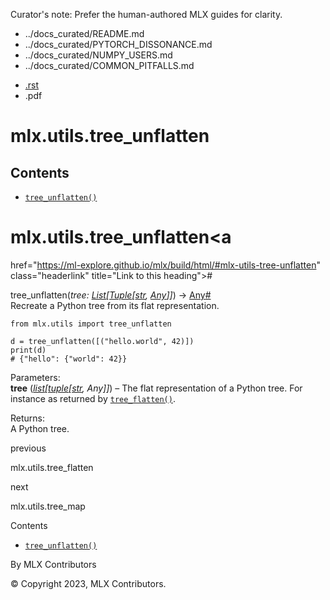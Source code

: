 Curator's note: Prefer the human-authored MLX guides for clarity.
- ../docs_curated/README.md
- ../docs_curated/PYTORCH_DISSONANCE.md
- ../docs_curated/NUMPY_USERS.md
- ../docs_curated/COMMON_PITFALLS.md


<div id="main-content" class="bd-main" role="main">

<div class="sbt-scroll-pixel-helper">

</div>

<div class="bd-content">

<div class="bd-article-container">

<div class="bd-header-article d-print-none">

<div class="header-article-items header-article__inner">

<div class="header-article-items__start">

<div class="header-article-item">

<span class="fa-solid fa-bars"></span>

</div>

</div>

<div class="header-article-items__end">

<div class="header-article-item">

<div class="article-header-buttons">

<a href="https://github.com/ml-explore/mlx"
class="btn btn-sm btn-source-repository-button"
data-bs-placement="bottom" data-bs-toggle="tooltip" target="_blank"
title="Source repository"><span class="btn__icon-container"> <em></em>
</span></a>

<div class="dropdown dropdown-download-buttons">

- <a
  href="https://ml-explore.github.io/mlx/build/html/_sources/python/_autosummary/mlx.utils.tree_unflatten.rst"
  class="btn btn-sm btn-download-source-button dropdown-item"
  data-bs-placement="left" data-bs-toggle="tooltip" target="_blank"
  title="Download source file"><span class="btn__icon-container">
  <em></em> </span> <span class="btn__text-container">.rst</span></a>
- <span class="btn__icon-container"> </span>
  <span class="btn__text-container">.pdf</span>

</div>

<span class="btn__icon-container"> </span>

<span class="fa-solid fa-list"></span>

</div>

</div>

</div>

</div>

</div>

<div id="jb-print-docs-body" class="onlyprint">

# mlx.utils.tree_unflatten

<div id="print-main-content">

<div id="jb-print-toc">

<div>

## Contents

</div>

- <a
  href="https://ml-explore.github.io/mlx/build/html/#mlx.utils.tree_unflatten"
  class="reference internal nav-link"><span class="pre"><code
  class="docutils literal notranslate">tree_unflatten()</code></span></a>

</div>

</div>

</div>

<div id="searchbox">

</div>

<div id="mlx-utils-tree-unflatten" class="section">

# mlx.utils.tree_unflatten<a
href="https://ml-explore.github.io/mlx/build/html/#mlx-utils-tree-unflatten"
class="headerlink" title="Link to this heading">#</a>

<span class="sig-name descname"><span class="pre">tree_unflatten</span></span><span class="sig-paren">(</span>*<span class="n"><span class="pre">tree</span></span><span class="p"><span class="pre">:</span></span><span class="w"> </span><span class="n"><a href="https://docs.python.org/3/library/typing.html#typing.List"
class="reference external" title="(in Python v3.13)"><span
class="pre">List</span></a><span class="p"><span class="pre">\[</span></span><a href="https://docs.python.org/3/library/typing.html#typing.Tuple"
class="reference external" title="(in Python v3.13)"><span
class="pre">Tuple</span></a><span class="p"><span class="pre">\[</span></span><a href="https://docs.python.org/3/library/stdtypes.html#str"
class="reference external" title="(in Python v3.13)"><span
class="pre">str</span></a><span class="p"><span class="pre">,</span></span><span class="w"> </span><a href="https://docs.python.org/3/library/typing.html#typing.Any"
class="reference external" title="(in Python v3.13)"><span
class="pre">Any</span></a><span class="p"><span class="pre">\]</span></span><span class="p"><span class="pre">\]</span></span></span>*<span class="sig-paren">)</span> <span class="sig-return"><span class="sig-return-icon">→</span> <span class="sig-return-typehint"><a href="https://docs.python.org/3/library/typing.html#typing.Any"
class="reference external" title="(in Python v3.13)"><span
class="pre">Any</span></a></span></span><a
href="https://ml-explore.github.io/mlx/build/html/#mlx.utils.tree_unflatten"
class="headerlink" title="Link to this definition">#</a>  
Recreate a Python tree from its flat representation.

<div class="highlight-python notranslate">

<div class="highlight">

    from mlx.utils import tree_unflatten

    d = tree_unflatten([("hello.world", 42)])
    print(d)
    # {"hello": {"world": 42}}

</div>

</div>

Parameters<span class="colon">:</span>  
**tree** (<a href="https://docs.python.org/3/library/stdtypes.html#list"
class="reference external" title="(in Python v3.13)"><em>list</em></a>*\[*<a href="https://docs.python.org/3/library/stdtypes.html#tuple"
class="reference external" title="(in Python v3.13)"><em>tuple</em></a>*\[*<a href="https://docs.python.org/3/library/stdtypes.html#str"
class="reference external" title="(in Python v3.13)"><em>str</em></a>*,*
*Any\]\]*) – The flat representation of a Python tree. For instance as
returned by <a
href="https://ml-explore.github.io/mlx/build/html/python/_autosummary/mlx.utils.tree_flatten.html#mlx.utils.tree_flatten"
class="reference internal" title="mlx.utils.tree_flatten"><span
class="pre"><code
class="sourceCode python">tree_flatten()</code></span></a>.

Returns<span class="colon">:</span>  
A Python tree.

</div>

<div class="prev-next-area">

<a
href="https://ml-explore.github.io/mlx/build/html/python/_autosummary/mlx.utils.tree_flatten.html"
class="left-prev" title="previous page"><em></em></a>

<div class="prev-next-info">

previous

mlx.utils.tree_flatten

</div>

<a
href="https://ml-explore.github.io/mlx/build/html/python/_autosummary/mlx.utils.tree_map.html"
class="right-next" title="next page"></a>

<div class="prev-next-info">

next

mlx.utils.tree_map

</div>

</div>

</div>

<div class="bd-sidebar-secondary bd-toc">

<div class="sidebar-secondary-items sidebar-secondary__inner">

<div class="sidebar-secondary-item">

<div class="page-toc tocsection onthispage">

Contents

</div>

- <a
  href="https://ml-explore.github.io/mlx/build/html/#mlx.utils.tree_unflatten"
  class="reference internal nav-link"><span class="pre"><code
  class="docutils literal notranslate">tree_unflatten()</code></span></a>

</div>

</div>

</div>

</div>

<div class="bd-footer-content__inner container">

<div class="footer-item">

By MLX Contributors

</div>

<div class="footer-item">

© Copyright 2023, MLX Contributors.  

</div>

<div class="footer-item">

</div>

<div class="footer-item">

</div>

</div>

</div>
